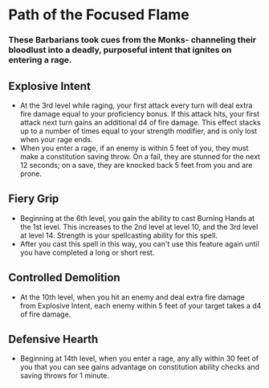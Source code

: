 # Path of the Focused Flame 
### These Barbarians took cues from the Monks- channeling their bloodlust into a deadly, purposeful intent that ignites on entering a rage.


## Explosive Intent
- At the 3rd level while raging, your first attack every turn will deal extra
  fire damage equal to your proficiency bonus. If this attack hits, your first
  attack next turn gains an additional d4 of fire damage. This effect stacks up
  to a number of times equal to your strength modifier, and is only lost when
  your rage ends.
- When you enter a rage, if an enemy is within 5 feet of you, they must make a
  constitution saving throw. On a fail, they are stunned for the next 12
  seconds; on a save, they are knocked back 5 feet from you and are prone.


## Fiery Grip
- Beginning at the 6th level, you gain the ability to cast Burning Hands at the
  1st level. This increases to the 2nd level at level 10, and the 3rd level at
  level 14. Strength is your spellcasting ability for this spell. 
- After you cast this spell in this way, you can't use this feature again until
  you have completed a long or short rest.


## Controlled Demolition
- At the 10th level, when you hit an enemy and deal extra fire damage from
  Explosive Intent, each enemy within 5 feet of your target takes a d4 of
  fire damage.


## Defensive Hearth
- Beginning at 14th level, when you enter a rage, any ally within 30 feet of you 
  that you can see gains advantage on constitution ability checks and saving
  throws for 1 minute.

